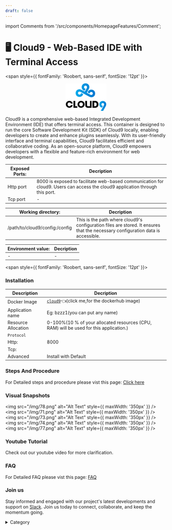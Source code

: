 ```yaml
---
draft: false
---
```

import Comments from '/src/components/HomepageFeatures/Comment';





#  🖥️ Cloud9 - Web-Based IDE with Terminal Access

<span style={{ fontFamily: 'Roobert, sans-serif', fontSize: '12pt' }}>

<p align="center">
  <img src="/img/xcxa.png" alt="Alt Text" width="25%"/>
</p> 


Cloud9 is a comprehensive web-based Integrated Development Environment (IDE) that offers terminal access. This container is designed to run the core Software Development Kit (SDK) of Cloud9 locally, enabling developers to create and enhance plugins seamlessly. With its user-friendly interface and terminal capabilities, Cloud9 facilitates efficient and collaborative coding. As an open-source platform, Cloud9 empowers developers with a flexible and feature-rich environment for web development.



|  **Exposed Ports:**    | Decription                                                                                                               | 
| --------------------- | ------                                                                                                                   | 
| Http port          |       8000 is exposed to facilitate web-based communication for cloud9. Users can access the cloud9 application through this port.                              |
| Tcp port      |              -                                                                     | 

|  **Working directory:** | Decription                                                                                                               | 
| --------------------- | ------                                                                                                                   | 
| /path/to/cloud9/config:/config         |  This is the path  where cloud9's configuration files are stored. It ensures that the necessary configuration data is accessible.                                  |



|   **Environment value:**          | Decription                                                                                                               | 
| --------------------- | ------                                                                                                                   | 
|-       |  -                              |


</span>


<span style={{ fontFamily: 'Roobert, sans-serif', fontSize: '12pt' }}>

### Installation


|  Description          | Decription                                                                                                               | 
| --------------------- | ------                                                                                                                   | 
| Docker Image          |  [`cloud9`](https://hub.docker.com/r/linuxserver/cloud9)👈(click me,for the dockerhub image)                                   |
| Application name      |  Eg: bzzz1(you can put any name)                                                                                        | 
| Resource Allocation   |  0-100%(10 % of your allocated resources (CPU, RAM) will be used for this application.)                                  | 
| `Protocol`            |                                                                                                                          | 
|  Http:                | 8000                                                                                                                       |
|  Tcp:                 |                                                                                                                          | 
|    Advanced           |    Install with Default                                                                                                  |

                                                                        


### Steps And Procedure

For Detailed steps and procedure please vist this page: [Click here](https://techscaleinfinite.github.io/introduction/cloud-float/Steps%20and%20procedure)

### Visual Snapshots

<img src="/img/78.png" alt="Alt Text" style={{ maxWidth: '350px' }} /> <img src="/img/71.png" alt="Alt Text" style={{ maxWidth: '350px' }} /> <img src="/img/73.png" alt="Alt Text" style={{ maxWidth: '350px' }} />
<img src="/img/74.png" alt="Alt Text" style={{ maxWidth: '350px' }} /> <img src="/img/77.png" alt="Alt Text" style={{ maxWidth: '350px' }} />


### Youtube Tutorial&#x20;

Check out our youtube video for more clarification.



### FAQ

For Detailed FAQ please vist this page: [FAQ](https://techscaleinfinite.github.io/FAQ)

### Join us

Stay informed and engaged with our project's latest developments and support on [Slack](https://app.slack.com/client/T04QS32JX6E/C04QKEWE146). Join us today to connect, collaborate, and keep the momentum going.

<details>

<summary>Category</summary>

Kubernetes, cloud computing, DevOps, cloud services, hosting platform, container orchestration, cloud infrastructure, cloud deployment, cloud management, cloud technology, cloud solutions , media, entertainment

</details>

</span>

<Comments />